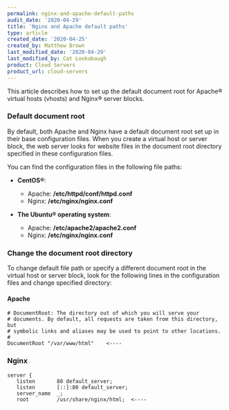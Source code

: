 ```yaml
---
permalink: nginx-and-apache-default-paths
audit_date: '2020-04-29'
title: 'Nginx and Apache default paths'
type: article
created_date: '2020-04-25'
created_by: Matthew Brown
last_modified_date: '2020-04-29'
last_modified_by: Cat Lookabaugh
product: Cloud Servers
product_url: cloud-servers
---
```


This article describes how to set up the default document root for Apache&reg; virtual hosts (vhosts)
and Nginx&reg; server blocks.

### Default document root

By default, both Apache and Nginx have a default document root set up in their base configuration files.
When you create a virtual host or server block, the web server looks for website files in the
document root directory specified in these configuration files. 

You can find the configuration files in the following file paths:

- **CentOS&reg;**:
   - Apache: **/etc/httpd/conf/httpd.conf**
   - Nginx: **/etc/nginx/nginx.conf**

- **The Ubuntu&reg; operating system**:
   - Apache: **/etc/apache2/apache2.conf**
   - Nginx: **/etc/nginx/nginx.conf**

### Change the document root directory

To change default file path or specify a different document root in the virtual host or server block,
look for the following lines in the configuration files and change specified directory:

#### Apache

    # DocumentRoot: The directory out of which you will serve your
    # documents. By default, all requests are taken from this directory, but
    # symbolic links and aliases may be used to point to other locations.
    #
    DocumentRoot "/var/www/html"    <----

### Nginx

    server {
       listen       80 default_server;
       listen       [::]:80 default_server;
       server_name  _;
       root         /usr/share/nginx/html;  <----

